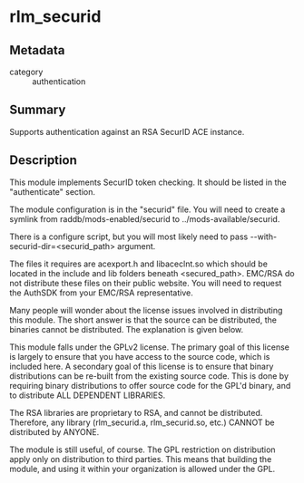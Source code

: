 # rlm_securid
## Metadata
<dl>
  <dt>category</dt><dd>authentication</dd>
</dl>

## Summary

Supports authentication against an RSA SecurID ACE instance.

## Description

This module implements SecurID token checking. It should be listed
in the "authenticate" section.

The module configuration is in the "securid" file. You will need
to create a symlink from raddb/mods-enabled/securid to
../mods-available/securid.

There is a configure script, but you will most likely need to pass
--with-securid-dir=<securid_path> argument.

The files it requires are acexport.h and libaceclnt.so which
should be located in the include and lib folders beneath
<secured_path>. EMC/RSA do not distribute these files on their
public website. You will need to request the AuthSDK from your
EMC/RSA representative.

Many people will wonder about the license issues involved in
distributing this module. The short answer is that the source can
be distributed, the binaries cannot be distributed. The
explanation is given below.

This module falls under the GPLv2 license. The primary goal of
this license is largely to ensure that you have access to the
source code, which is included here. A secondary goal of this
license is to ensure that binary distributions can be re-built
from the existing source code. This is done by requiring binary
distributions to offer source code for the GPL'd binary, and to
distribute ALL DEPENDENT LIBRARIES.

The RSA libraries are proprietary to RSA, and cannot be
distributed. Therefore, any library (rlm_securid.a,
rlm_securid.so, etc.) CANNOT be distributed by ANYONE.

The module is still useful, of course. The GPL restriction on
distribution apply only on distribution to third parties. This
means that building the module, and using it within your
organization is allowed under the GPL.

